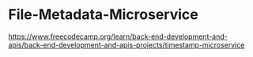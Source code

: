 # File-Metadata-Microservice
https://www.freecodecamp.org/learn/back-end-development-and-apis/back-end-development-and-apis-projects/timestamp-microservice
